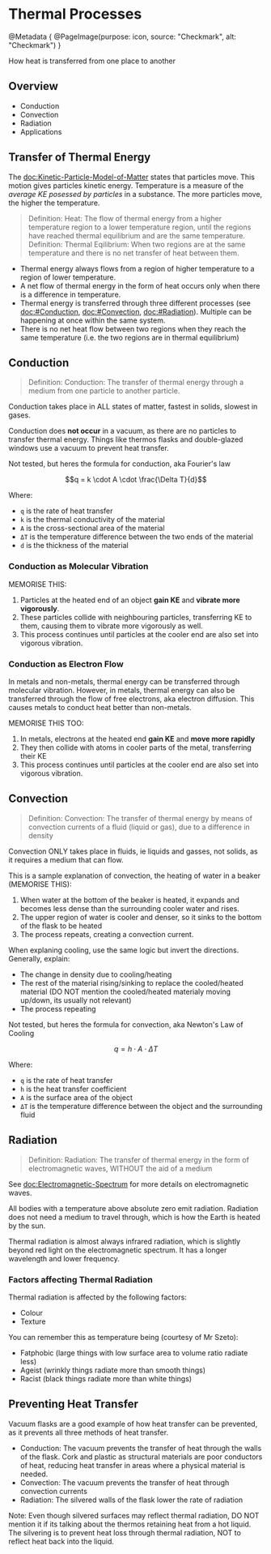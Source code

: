 # Thermal Processes

@Metadata {
    @PageImage(purpose: icon, source: "Checkmark", alt: "Checkmark")
}

How heat is transferred from one place to another

## Overview
- Conduction
- Convection
- Radiation
- Applications

## Transfer of Thermal Energy

The <doc:Kinetic-Particle-Model-of-Matter> states that particles move. This motion gives particles 
kinetic energy. Temperature is a measure of the _average KE posessed by particles_ in a substance.
The more particles move, the higher the temperature.

> Definition: Heat: The flow of thermal energy from a higher temperature region to a lower temperature 
region, until the regions have reached thermal equilibrium and are the same temperature.
> Definition: Thermal Eqilibrium: When two regions are at the same temperature and there is no net 
transfer of heat between them.

- Thermal energy always flows from a region of higher temperature to a region of lower temperature.
- A net flow of thermal energy in the form of heat occurs only when there is a difference in 
temperature.
- Thermal energy is transferred through three different processes (see <doc:#Conduction>, 
<doc:#Convection>, <doc:#Radiation>). Multiple can be happening at once within the same system.
- There is no net heat flow between two regions when they reach the same temperature (i.e. the two 
regions are in thermal equilibrium)

## Conduction

> Definition: Conduction: The transfer of thermal energy through a medium from one particle to
another particle.

Conduction takes place in ALL states of matter, fastest in solids, slowest in gases.

Conduction does **not occur** in a vacuum, as there are no particles to transfer thermal energy.
Things like thermos flasks and double-glazed windows use a vacuum to prevent heat transfer.

Not tested, but heres the formula for conduction, aka Fourier's law
```math
q = k \cdot A \cdot \frac{\Delta T}{d}
```
Where:
- `q` is the rate of heat transfer
- `k` is the thermal conductivity of the material
- `A` is the cross-sectional area of the material
- `ΔT` is the temperature difference between the two ends of the material
- `d` is the thickness of the material

### Conduction as Molecular Vibration

MEMORISE THIS:
1. Particles at the heated end of an object **gain KE** and **vibrate more vigorously**.
2. These particles collide with neighbouring particles, transferring KE to them, causing them to
vibrate more vigorously as well.
3. This process continues until particles at the cooler end are also set into vigorous vibration.

### Conduction as Electron Flow
In metals and non-metals, thermal energy can be transferred through molecular vibration. However, in
metals, thermal energy can also be transferred through the flow of free electrons, aka electron 
diffusion. This causes metals to conduct heat better than non-metals.

MEMORISE THIS TOO:
1. In metals, electrons at the heated end **gain KE** and **move more rapidly**
2. They then collide with atoms in cooler parts of the metal, transferring their KE
3. This process continues until particles at the cooler end are also set into vigorous vibration.

## Convection

> Definition: Convection: The transfer of thermal energy by means of convection currents of a fluid
(liquid or gas), due to a difference in density

Convection ONLY takes place in fluids, ie liquids and gasses, not solids, as it requires a medium that
can flow.

This is a sample explanation of convection, the heating of water in a beaker (MEMORISE THIS):
1. When water at the bottom of the beaker is heated, it expands and becomes less dense than the 
surrounding cooler water and rises.
2. The upper region of water is cooler and denser, so it sinks to the bottom of the flask to be heated
3. The process repeats, creating a convection current.

When explaning cooling, use the same logic but invert the directions. Generally, explain:
- The change in density due to cooling/heating
- The rest of the material rising/sinking to replace the cooled/heated material (DO NOT mention the 
cooled/heated materialy moving up/down, its usually not relevant)
- The process repeating

Not tested, but heres the formula for convection, aka Newton's Law of Cooling
```math
q = h \cdot A \cdot \Delta T
```
Where:
- `q` is the rate of heat transfer
- `h` is the heat transfer coefficient
- `A` is the surface area of the object
- `ΔT` is the temperature difference between the object and the surrounding fluid

## Radiation

> Definition: Radiation: The transfer of thermal energy in the form of electromagnetic waves, WITHOUT
the aid of a medium

See <doc:Electromagnetic-Spectrum> for more details on electromagnetic waves.

All bodies with a temperature above absolute zero emit radiation. Radiation does not need a medium to
travel through, which is how the Earth is heated by the sun.

Thermal radiation is almost always infrared radiation, which is slightly beyond red light on the
electromagnetic spectrum. It has a longer wavelength and lower frequency.

### Factors affecting Thermal Radiation
Thermal radiation is affected by the following factors:
- Colour
- Texture

You can remember this as temperature being (courtesy of Mr Szeto):
- Fatphobic (large things with low surface area to volume ratio radiate less)
- Ageist (wrinkly things radiate more than smooth things)
- Racist (black things radiate more than white things)

## Preventing Heat Transfer

Vacuum flasks are a good example of how heat transfer can be prevented, as it prevents all three
methods of heat transfer.

- Conduction: The vacuum prevents the transfer of heat through the walls of the flask. Cork and plastic
as structural materials are poor conductors of heat, reducing heat transfer in areas where a physical 
material is needed.
- Convection: The vacuum prevents the transfer of heat through convection currents
- Radiation: The silvered walls of the flask lower the rate of radiation

Note: Even though silvered surfaces may reflect thermal radiation, DO NOT mention it if its talking 
about the thermos retaining heat from a hot liquid. The silvering is to prevent heat loss through
thermal radiation, NOT to reflect heat back into the liquid.